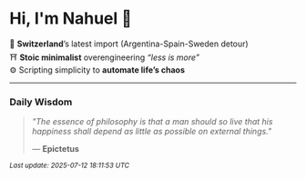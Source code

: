 # Hi, I'm Nahuel :tiger:

📍 **Switzerland**’s latest import (Argentina-Spain-Sweden detour)  
⛩️ **Stoic minimalist** overengineering *“less is more”*  
⚙️ Scripting simplicity to **automate life’s chaos**

---

### Daily Wisdom
> _"The essence of philosophy is that a man should so live that his happiness shall depend as little as possible on external things."_  
>
> — **Epictetus**

<sub>*Last update: 2025-07-12 18:11:53 UTC*</sub>

